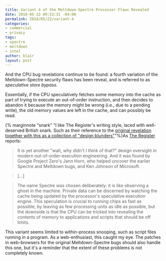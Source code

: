 ```yaml
---
title: Variant 4 of the Meltdown-Spectre Processor Flaws Revealed
date: 2018-05-22 09:53:31 -04:00
permalink: 2018/05/22/variant-4
categories:
- commercial
- privacy
tags:
- spectre
- meltdown
- intel
author: blair
layout: post
---
```


And the CPU bug revelations continue to be found: a fourth variation of the Meltdown-Spectre security flaws has been reveal, and is referred to as _speculative store bypass_. 

Essentially, if the CPU speculatively fetches some memory into the cache as part of trying to execute an out-of-order instruction, and then decides to abandon it because the memory might be wrong (i.e., due to a pending write), the old memory values are left in the cache, and can possibly be read.

{% marginnote "snark" "I like The Register's writing style, laced with well-deserved British snark.  Such as their reference to the [original revelation together with this as a collection of \"design blunders\"](https://www.theregister.co.uk/2018/01/04/intel_amd_arm_cpu_vulnerability/)"%}As [The Register](https://www.theregister.co.uk/2018/05/21/spectre_meltdown_v4_microsoft_google/) reports:

> It is yet another "wait, why didn't I think of that?" design oversight in modern out-of-order-execution engineering. And it was found by Google Project Zero's Jann Horn, who helped uncover the earlier Spectre and Meltdown bugs, and Ken Johnson of Microsoft. 

> [...]

> The name Spectre was chosen deliberately: it is like observing a ghost in the machine. Private data can be discerned by watching the cache being updated by the processor's speculative execution engine. This speculation is crucial to running chips as fast as possible, by leaving as few processing units as idle as possible, but the downside is that the CPU can be tricked into revealing the contents of memory to applications and scripts that should be off limits.

This variant seems limited to within-process snooping, such as script files running in a program.  As a web-enthusiast, this caught my eye.  The patches in web-browsers for the original Meltdown-Spectre bugs should also handle this one, but it's a reminder that the extent of these problems is not completely known.
